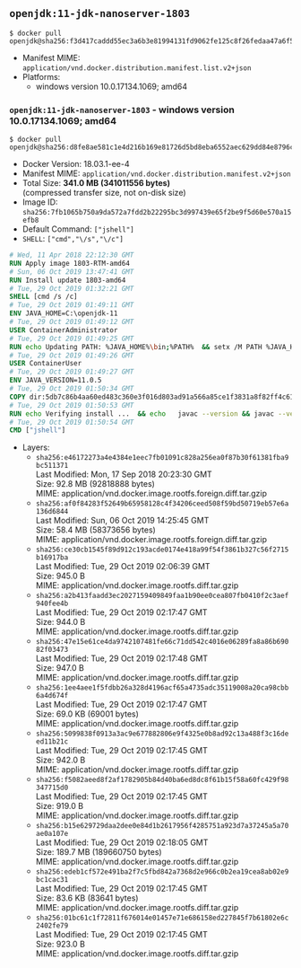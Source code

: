 ## `openjdk:11-jdk-nanoserver-1803`

```console
$ docker pull openjdk@sha256:f3d417caddd55ec3a6b3e81994131fd9062fe125c8f26fedaa47a6f583b6a202
```

-	Manifest MIME: `application/vnd.docker.distribution.manifest.list.v2+json`
-	Platforms:
	-	windows version 10.0.17134.1069; amd64

### `openjdk:11-jdk-nanoserver-1803` - windows version 10.0.17134.1069; amd64

```console
$ docker pull openjdk@sha256:d8fe8ae581c1e4d216b169e81726d5bd8eba6552aec629dd84e8796cb414e3bd
```

-	Docker Version: 18.03.1-ee-4
-	Manifest MIME: `application/vnd.docker.distribution.manifest.v2+json`
-	Total Size: **341.0 MB (341011556 bytes)**  
	(compressed transfer size, not on-disk size)
-	Image ID: `sha256:7fb1065b750a9da572a7fdd2b22295bc3d997439e65f2be9f5d60e570a15efb8`
-	Default Command: `["jshell"]`
-	`SHELL`: `["cmd","\/s","\/c"]`

```dockerfile
# Wed, 11 Apr 2018 22:12:30 GMT
RUN Apply image 1803-RTM-amd64
# Sun, 06 Oct 2019 13:47:41 GMT
RUN Install update 1803-amd64
# Tue, 29 Oct 2019 01:32:21 GMT
SHELL [cmd /s /c]
# Tue, 29 Oct 2019 01:49:11 GMT
ENV JAVA_HOME=C:\openjdk-11
# Tue, 29 Oct 2019 01:49:12 GMT
USER ContainerAdministrator
# Tue, 29 Oct 2019 01:49:25 GMT
RUN echo Updating PATH: %JAVA_HOME%\bin;%PATH% 	&& setx /M PATH %JAVA_HOME%\bin;%PATH%
# Tue, 29 Oct 2019 01:49:26 GMT
USER ContainerUser
# Tue, 29 Oct 2019 01:49:27 GMT
ENV JAVA_VERSION=11.0.5
# Tue, 29 Oct 2019 01:50:34 GMT
COPY dir:5db7c86b4aa60ed483c360e3f016d803ad91a566a85ce1f3831a8f82ff4c61c1 in C:\openjdk-11 
# Tue, 29 Oct 2019 01:50:53 GMT
RUN echo Verifying install ... 	&& echo   javac --version && javac --version 	&& echo   java --version && java --version
# Tue, 29 Oct 2019 01:50:54 GMT
CMD ["jshell"]
```

-	Layers:
	-	`sha256:e46172273a4e4384e1eec7fb01091c828a256ea0f87b30f61381fba9bc511371`  
		Last Modified: Mon, 17 Sep 2018 20:23:30 GMT  
		Size: 92.8 MB (92818888 bytes)  
		MIME: application/vnd.docker.image.rootfs.foreign.diff.tar.gzip
	-	`sha256:af0f84283f52649b65958128c4f34206ceed508f59bd50719eb57e6a136d6844`  
		Last Modified: Sun, 06 Oct 2019 14:25:45 GMT  
		Size: 58.4 MB (58373656 bytes)  
		MIME: application/vnd.docker.image.rootfs.foreign.diff.tar.gzip
	-	`sha256:ce30cb1545f89d912c193acde0174e418a99f54f3861b327c56f2715b16917ba`  
		Last Modified: Tue, 29 Oct 2019 02:06:39 GMT  
		Size: 945.0 B  
		MIME: application/vnd.docker.image.rootfs.diff.tar.gzip
	-	`sha256:a2b413faadd3ec2027159409849faa1b90ee0cea807fb0410f2c3aef940fee4b`  
		Last Modified: Tue, 29 Oct 2019 02:17:47 GMT  
		Size: 944.0 B  
		MIME: application/vnd.docker.image.rootfs.diff.tar.gzip
	-	`sha256:47e15e61ce4da9742107481fe66c71dd542c4016e06289fa8a86b69082f03473`  
		Last Modified: Tue, 29 Oct 2019 02:17:48 GMT  
		Size: 947.0 B  
		MIME: application/vnd.docker.image.rootfs.diff.tar.gzip
	-	`sha256:1ee4aee1f5fdbb26a328d4196acf65a4735adc35119008a20ca98cbb6a4d674f`  
		Last Modified: Tue, 29 Oct 2019 02:17:47 GMT  
		Size: 69.0 KB (69001 bytes)  
		MIME: application/vnd.docker.image.rootfs.diff.tar.gzip
	-	`sha256:5099838f0913a3ac9e677882806e9f4325e0b8ad92c13a488f3c16deed11b21c`  
		Last Modified: Tue, 29 Oct 2019 02:17:45 GMT  
		Size: 942.0 B  
		MIME: application/vnd.docker.image.rootfs.diff.tar.gzip
	-	`sha256:f5082aeed8f2af1782905b84d40ba6ed8dc8f61b15f58a60fc429f98347715d0`  
		Last Modified: Tue, 29 Oct 2019 02:17:45 GMT  
		Size: 919.0 B  
		MIME: application/vnd.docker.image.rootfs.diff.tar.gzip
	-	`sha256:b15e629729daa2dee0e84d1b2617956f4285751a923d7a37245a5a70ae0a107e`  
		Last Modified: Tue, 29 Oct 2019 02:18:05 GMT  
		Size: 189.7 MB (189660750 bytes)  
		MIME: application/vnd.docker.image.rootfs.diff.tar.gzip
	-	`sha256:edeb1cf572e491ba2f7c5fbd842a7368d2e966c0b2ea19cea8ab02e9bc1cac31`  
		Last Modified: Tue, 29 Oct 2019 02:17:45 GMT  
		Size: 83.6 KB (83641 bytes)  
		MIME: application/vnd.docker.image.rootfs.diff.tar.gzip
	-	`sha256:01bc61c1f72811f676014e01457e71e686158ed227845f7b61802e6c2402fe79`  
		Last Modified: Tue, 29 Oct 2019 02:17:45 GMT  
		Size: 923.0 B  
		MIME: application/vnd.docker.image.rootfs.diff.tar.gzip
